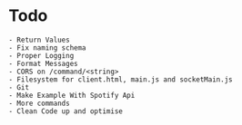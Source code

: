 # Todo
	- Return Values
	- Fix naming schema
	- Proper Logging
	- Format Messages
	- CORS on /command/<string>
	- Filesystem for client.html, main.js and socketMain.js
	- Git
	- Make Example With Spotify Api
	- More commands
	- Clean Code up and optimise
